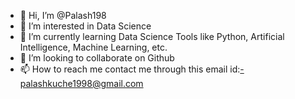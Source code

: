 - 👋 Hi, I’m @Palash198
- 👀 I’m interested in Data Science
- 🌱 I’m currently learning Data Science Tools like Python, Artificial Intelligence, Machine Learning, etc.
- 💞️ I’m looking to collaborate on Github
- 📫 How to reach me contact me through this email id:-palashkuche1998@gmail.com

<!---
Palash198/Palash198 is a ✨ special ✨ repository because its `README.md` (this file) appears on your GitHub profile.
You can click the Preview link to take a look at your changes.
--->
